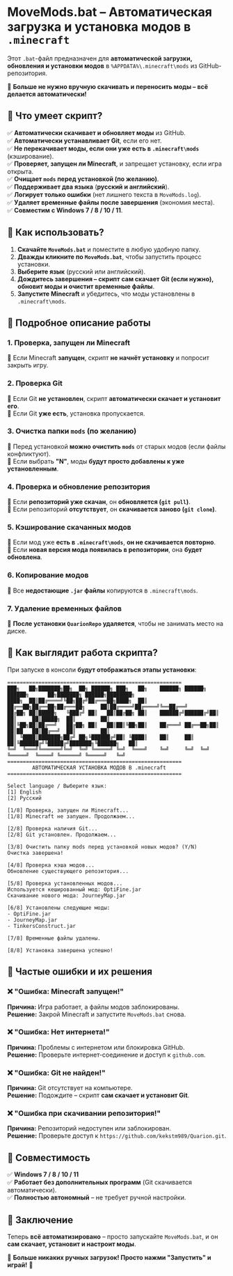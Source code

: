 # **MoveMods.bat – Автоматическая загрузка и установка модов в `.minecraft`**  

Этот `.bat`-файл предназначен для **автоматической загрузки, обновления и установки модов** в `%APPDATA%\.minecraft\mods` из GitHub-репозитория.  

📌 **Больше не нужно вручную скачивать и переносить моды – всё делается автоматически!**  


## **📌 Что умеет скрипт?**  
✅ **Автоматически скачивает и обновляет моды** из GitHub.  
✅ **Автоматически устанавливает Git**, если его нет.  
✅ **Не перекачивает моды, если они уже есть в `.minecraft\mods`** (кэширование).  
✅ **Проверяет, запущен ли Minecraft**, и запрещает установку, если игра открыта.  
✅ **Очищает `mods` перед установкой (по желанию)**.  
✅ **Поддерживает два языка** (**русский и английский**).  
✅ **Логирует только ошибки** (нет лишнего текста в `MoveMods.log`).  
✅ **Удаляет временные файлы после завершения** (экономия места).  
✅ **Совместим с Windows 7 / 8 / 10 / 11**.  


## **📌 Как использовать?**  
1. **Скачайте `MoveMods.bat`** и поместите в любую удобную папку.  
2. **Дважды кликните по `MoveMods.bat`**, чтобы запустить процесс установки.  
3. **Выберите язык** (русский или английский).  
4. **Дождитесь завершения – скрипт сам скачает Git (если нужно), обновит моды и очистит временные файлы**.  
5. **Запустите Minecraft** и убедитесь, что моды установлены в `.minecraft\mods`.  


## **📌 Подробное описание работы**  

### **1. Проверка, запущен ли Minecraft**  
🔹 Если Minecraft **запущен**, скрипт **не начнёт установку** и попросит закрыть игру.  

### **2. Проверка Git**  
🔹 Если Git **не установлен**, скрипт **автоматически скачает и установит его**.  
🔹 Если Git **уже есть**, установка пропускается.  

### **3. Очистка папки `mods` (по желанию)**  
🔹 Перед установкой **можно очистить `mods`** от старых модов (если файлы конфликтуют).  
🔹 Если выбрать **"N"**, моды **будут просто добавлены к уже установленным**.  

### **4. Проверка и обновление репозитория**  
🔹 Если **репозиторий уже скачан**, он **обновляется (`git pull`)**.  
🔹 Если репозиторий **отсутствует**, он **скачивается заново (`git clone`)**.  

### **5. Кэширование скачанных модов**  
🔹 Если мод уже **есть в `.minecraft\mods`**, **он не скачивается повторно**.  
🔹 Если **новая версия мода появилась в репозитории**, она **будет обновлена**.  

### **6. Копирование модов**  
🔹 Все **недостающие `.jar` файлы** копируются в `.minecraft\mods`.  

### **7. Удаление временных файлов**  
🔹 **После установки `QuarionRepo` удаляется**, чтобы не занимать место на диске.  


## **📌 Как выглядит работа скрипта?**  
При запуске в консоли **будут отображаться этапы установки**:  

```
========================================================
███╗   ██╗███████╗██╗  ██╗ ██████╗ ███╗   ██╗    ██████╗ ██████╗  ██████╗      ██╗███████╗ ██████╗████████╗
████╗  ██║██╔════╝╚██╗██╔╝██╔═══██╗████╗  ██║    ██╔══██╗██╔══██╗██╔═══██╗     ██║██╔════╝██╔════╝╚══██╔══╝
██╔██╗ ██║█████╗   ╚███╔╝ ██║   ██║██╔██╗ ██║    ██████╔╝██████╔╝██║   ██║     ██║█████╗  ██║        ██║
██║╚██╗██║██╔══╝   ██╔██╗ ██║   ██║██║╚██╗██║    ██╔═══╝ ██╔══██╗██║   ██║██   ██║██╔══╝  ██║        ██║
██║ ╚████║███████╗██╔╝ ██╗╚██████╔╝██║ ╚████║    ██║     ██║  ██║╚██████╔╝╚█████╔╝███████╗╚██████╗   ██║
╚═╝  ╚═══╝╚══════╝╚═╝  ╚═╝ ╚═════╝ ╚═╝  ╚═══╝    ╚═╝     ╚═╝  ╚═╝ ╚═════╝  ╚════╝ ╚══════╝ ╚═════╝   ╚═╝
========================================================
        АВТОМАТИЧЕСКАЯ УСТАНОВКА МОДОВ В .minecraft
========================================================

Select language / Выберите язык:
[1] English
[2] Русский

[1/8] Проверка, запущен ли Minecraft...
[1/8] Minecraft не запущен. Продолжаем...

[2/8] Проверка наличия Git...
[2/8] Git установлен. Продолжаем...

[3/8] Очистить папку mods перед установкой новых модов? (Y/N)
Очистка завершена!

[4/8] Проверка кэша модов...
Обновление существующего репозитория...

[5/8] Проверка установленных модов...
Используется кешированный мод: OptiFine.jar
Скачивание нового мода: JourneyMap.jar

[6/8] Установлены следующие моды:
- OptiFine.jar
- JourneyMap.jar
- TinkersConstruct.jar

[7/8] Временные файлы удалены.

[8/8] Установка завершена успешно!
```


## **📌 Частые ошибки и их решения**  

### **❌ "Ошибка: Minecraft запущен!"**  
**Причина:** Игра работает, а файлы модов заблокированы.  
**Решение:** Закрой Minecraft и запустите `MoveMods.bat` снова.  

### **❌ "Ошибка: Нет интернета!"**  
**Причина:** Проблемы с интернетом или блокировка GitHub.  
**Решение:** Проверьте интернет-соединение и доступ к `github.com`.  

### **❌ "Ошибка: Git не найден!"**  
**Причина:** Git отсутствует на компьютере.  
**Решение:** Подождите – скрипт **сам скачает и установит Git**.  

### **❌ "Ошибка при скачивании репозитория!"**  
**Причина:** Репозиторий недоступен или заблокирован.  
**Решение:** Проверьте доступ к `https://github.com/kekstm989/Quarion.git`.  


## **📌 Совместимость**  
✅ **Windows 7 / 8 / 10 / 11**  
✅ **Работает без дополнительных программ** (Git скачивается автоматически).  
✅ **Полностью автономный** – не требует ручной настройки.  


## **📌 Заключение**
Теперь **всё автоматизировано** – просто запускайте `MoveMods.bat`, и он **сам скачает, установит и настроит моды**.  

📌 **Больше никаких ручных загрузок! Просто нажми "Запустить" и играй!** 🚀
